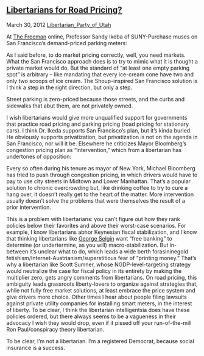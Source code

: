 ## [Libertarians for Road Pricing?](/2012/03/30/libertarians-for-road-pricing/ "Libertarians for Road Pricing?")

March 30, 2012
[Libertarian_Party_of_Utah](http://priceroads.com/2012/03/30/libertarians-for-road-pricing/)

At [The Freeman](http://www.thefreemanonline.org/headline/donald-shoup-takes-san-francisco/) online, Professor Sandy Ikeba of SUNY-Purchase muses on San Francisco’s demand-priced parking meters:

As I said before, to do market pricing correctly, well, you need markets. What the San Francisco approach does is to try to mimic what it is thought a private market would do. But the standard of “at least one empty parking spot” is arbitrary – like mandating that every ice-cream cone have two and only two scoops of ice cream. The Shoup-inspired San Francisco solution is I think a step in the right direction, but only a step.

Street parking is zero-priced because those streets, and the curbs and sidewalks that abut them, are not privately owned.

I wish libertarians would give more unqualified support for governments that practice road pricing and parking pricing (road pricing for stationary cars). I think Dr. Ikeda supports San Francisco’s plan, but it’s kinda buried. He obviously supports privatization, but privatization is not on the agenda in San Francisco, nor will it be. Elsewhere he criticizes Mayor Bloomberg’s congestion pricing plan as “intervention,” which from a libertarian has undertones of opposition:

Every so often during his tenure as mayor of New York, Michael Bloomberg has tried to push through congestion pricing, in which drivers would have to pay to use city streets in Midtown and Lower Manhattan. That’s a popular solution to chronic overcrowding but, like drinking coffee to try to cure a hang over, it doesn’t really get to the heart of the matter. More intervention usually doesn’t solve the problems that were themselves the result of a prior intervention.

This is a problem with libertarians: you can’t figure out how they rank policies below their favorites and above their worst-case scenarios. For example, I know libertarians abhor Keynesian fiscal stabilization, and I know that thinking libertarians like [George Selgin](http://en.wikipedia.org/wiki/George_Selgin) want “free banking” to determine (or undertermine, as you will) macro-stabilization. But in-between it’s unclear what to do, which leads a wide berth forasininegold fetishism/Internet-Austrianism/superstitious fear of “printing money.” That’s why a libertarian like Scott Sumner, whose NGDP-level-targeting strategy would neutralize the case for fiscal policy in its entirety by making the multiplier zero, gets angry comments from libertarians. On road pricing, this ambiguity leads grassroots liberty-lovers to organize against strategies that, while not fully free market solutions, at least embrace the price system and give drivers more choice. Other times I hear about people filing lawsuits against private utility companies for installing smart meters, in the interest of liberty. To be clear, I think the libertarian intelligentsia does have these policies ordered, but there always seems to be a vagueness in their advocacy I wish they would drop, even if it pissed off your run-of-the-mill Ron Paul/conspiracy theory libertarian.

To be clear, I’m not a libertarian. I’m a registered Democrat, because social insurance is a success.

					            